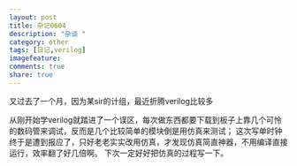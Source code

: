 ```yaml
---
layout: post
title: 杂记0604
description: "杂谈 "
category: other
tags: [日记,verilog]
imagefeature: 
comments: true
share: true
---
```

又过去了一个月，因为某sir的计组，最近折腾verilog比较多

<!--more-->
从刚开始学verilog就踏进了一个误区，每次做东西都要下载到板子上靠几个可怜的数码管来调试，反而是几个比较简单的模块倒是用仿真来测试；
这次写单时钟终于是遭到报应了，只好老老实实改用仿真，才发现仿真简直神器，不用编译直接运行，效率翻了好几倍啊。
下次一定好好把仿真的过程写一下。